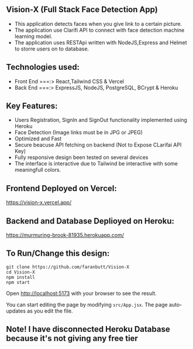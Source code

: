 ## Vision-X (Full Stack Face Detection App)
* This application detects faces when you give link to a certain picture.
* The application use Clarifi API to connect with face detection machine learning model.
* The application uses RESTApi written with NodeJS,Express and Helmet to storre users on to database.
## Technologies used:
* Front End ===:> React,Tailwind CSS & Vercel
* Back End ===:> ExpressJS, NodeJS, PostgreSQL, BCrypt & Heroku 
## Key Features:
* Users Registration, SignIn and SignOut functionality implemented using Heroku
* Face Detection (Image links must be in JPG or JPEG)
* Optimized and Fast
* Secure beacuse API fetching on backend (Not to Expose CLarifai API Key)
* Fully responsive design been tested on several devices
* The interface is interactive due to Tailwind be interactive with some meaningfull colors.

## Frontend Deployed on Vercel:
https://vision-x.vercel.app/

## Backend and Database Deplioyed on Heroku:
https://murmuring-brook-81935.herokuapp.com/
## To Run/Change this design:
```
git clone https://github.com/faranbutt/Vision-X
cd Vision-X
npm install
npm start
```
Open [http://localhost:5173](http://localhost:5173/) with your browser to see the result.

You can start editing the page by modifying `src/App.jsx`. The page auto-updates as you edit the file.

## Note! I have disconnected Heroku Database because it's not giving any free tier

